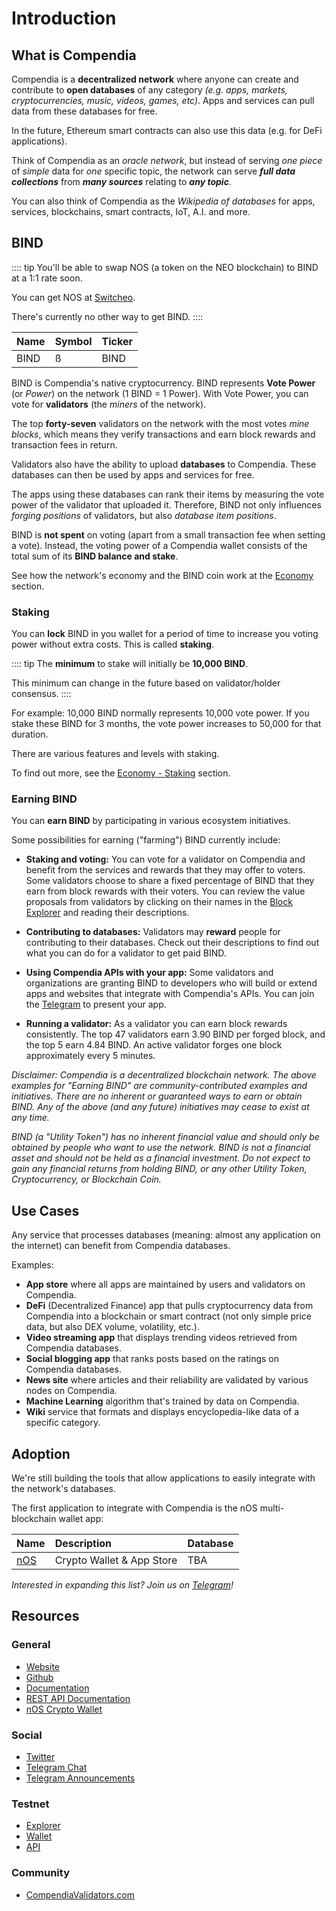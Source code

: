 # Introduction

## What is Compendia

Compendia is a **decentralized network** where anyone can create and contribute to **open databases** of any category *(e.g. apps, markets, cryptocurrencies, music, videos, games, etc)*. Apps and services can pull data from these databases for free.

In the future, Ethereum smart contracts can also use this data (e.g. for DeFi applications).

Think of Compendia as an *oracle network*, but instead of serving *one piece* of *simple* data for *one* specific topic, the network can serve ***full data collections*** from ***many sources*** relating to ***any topic***.

You can also think of Compendia as the *Wikipedia of databases* for apps, services, blockchains, smart contracts, IoT, A.I. and more. 

## BIND

:::: tip
You'll be able to swap NOS (a token on the NEO blockchain) to BIND at a 1:1 rate soon.

You can get NOS at [Switcheo](https://switcheo.exchange/markets/NOS_NEO).

There's currently no other way to get BIND.
::::

| Name | Symbol | Ticker |
| ---- | ------ | ------ |
| BIND | ß      | BIND   |

BIND is Compendia's native cryptocurrency. BIND represents **Vote Power**  (or *Power*) on the network (1 BIND = 1 Power). With Vote Power, you can vote for **validators** (the *miners* of the network).

The top **forty-seven** validators on the network with the most votes *mine blocks*, which means they verify transactions and earn block rewards and transaction fees in return.

Validators also have the ability to upload **databases** to Compendia. These databases can then be used by apps and services for free.

The apps using these databases can rank their items by measuring the vote power of the validator that uploaded it. Therefore, BIND not only influences *forging positions* of validators, but also *database item positions*.

BIND is **not spent** on voting (apart from a small transaction fee when setting a vote). Instead, the voting power of a Compendia wallet consists of the total sum of its **BIND balance and stake**.

See how the network's economy and the BIND coin work at the [Economy](./economy.html) section.

### Staking

 You can **lock** BIND in you wallet for a period of time to increase you voting power without extra costs. This is called **staking**.

:::: tip
 The **minimum** to stake will initially be **10,000 BIND**.

 This minimum can change in the future based on validator/holder consensus.
::::

 For example: 10,000 BIND normally represents 10,000 vote power. If you stake these BIND for 3 months, the vote power increases to 50,000 for that duration.

There are various features and levels with staking.

To find out more, see the [Economy - Staking](./economy.html#staking) section.

### Earning BIND

You can **earn BIND** by participating in various ecosystem initiatives.

Some possibilities for earning ("farming") BIND currently include:

* **Staking and voting:** You can vote for a validator on Compendia and benefit from the services and rewards that they may offer to voters. Some validators choose to share a fixed percentage of BIND that they earn from block rewards with their voters. You can review the value proposals from validators by clicking on their names in the [Block Explorer](https://explorer.nos.dev) and reading their descriptions.

* **Contributing to databases:** Validators may **reward** people for contributing to their databases. Check out their descriptions to find out what you can do for a validator to get paid BIND.

* **Using Compendia APIs with your app:** Some validators and organizations are granting BIND to developers who will build or extend apps and websites that integrate with Compendia's APIs. You can join the [Telegram](https://t.me/Compendia) to present your app.

* **Running a validator:** As a validator you can earn block rewards consistently. The top 47 validators earn 3.90 BIND per forged block, and the top 5 earn 4.84 BIND. An active validator forges one block approximately every 5 minutes.

*Disclaimer: Compendia is a decentralized blockchain network. The above examples for "Earning BIND" are community-contributed examples and initiatives. There are no inherent or guaranteed ways to earn or obtain BIND. Any of the above (and any future) initiatives may cease to exist at any time.*

*BIND (a "Utility Token") has no inherent financial value and should only be obtained by people who want to use the network. BIND is not a financial asset and should not be held as a financial investment. Do not expect to gain any financial returns from holding BIND, or any other Utility Token, Cryptocurrency, or Blockchain Coin.*

## Use Cases

Any service that processes databases (meaning: almost any application on the internet) can benefit from Compendia databases.

Examples:

* **App store** where all apps are maintained by users and validators on Compendia.
* **DeFi** (Decentralized Finance) app that pulls cryptocurrency data from Compendia into a blockchain or smart contract (not only simple price data, but also DEX volume, volatility, etc.).
* **Video streaming app** that displays trending videos retrieved from Compendia databases.
* **Social blogging app** that ranks posts based on the ratings on Compendia databases.
* **News site** where articles and their reliability are validated by various nodes on Compendia.
* **Machine Learning** algorithm that's trained by data on Compendia.
* **Wiki** service that formats and displays encyclopedia-like data of a specific category.

## Adoption

We're still building the tools that allow applications to easily integrate with the network's databases.

The first application to integrate with Compendia is the nOS multi-blockchain wallet app:

| Name                  | Description               | Database |
| --------------------- | :------------------------ | :------- |
| [nOS](https://nos.io) | Crypto Wallet & App Store | TBA      |

*Interested in expanding this list? Join us on [Telegram](https://t.me/Compendia)!*

## Resources

### General

* [Website](https://compendia.org)
* [Github](https://github.com/compendia/core)
* [Documentation](https://docs.compendia.org)
* [REST API Documentation](/api/)
* [nOS Crypto Wallet](https://nos.io)

### Social

* [Twitter](https://twitter.com/Compendia_org)
* [Telegram Chat](https://t.me/Compendia)
* [Telegram Announcements](https://t.me/CompendiaAnn)

### Testnet

* [Explorer](https://explorer.nos.dev)
* [Wallet](https://wallet.nos.dev)
* [API](https://api.nos.dev/api/v2)

### Community

* [CompendiaValidators.com](https://compendiavalidators.com)